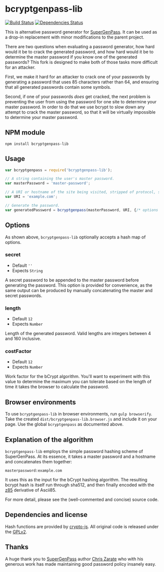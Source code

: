 # bcryptgenpass-lib

[![Build Status][build-status]][travis-ci]
[![Dependencies Status][dependencies-status]][gemnasium]

This is alternative password generator for [SuperGenPass][sgp]. It can be used as a drop-in replacement with minor modifications to the parent project.

There are two questions when evaluating a password generator, how hard would it be to crack the generated password, and how hard would it be to determine the master password if you know one of the generated passwords?
This fork is designed to make both of those tasks more difficult for an attacker.  

First, we make it hard for an attacker to crack one of your passwords by generating a password that uses 85 characters rather than 64, and ensuring that all generated passwords contain some symbols.  

Second, if one of your passwords *does* get cracked, the next problem is preventing the user from using the password for one site to determine your master password.  In order to do that we use bcrypt to slow down any attempt to crack the master password, so that it will be virtually impossible to determine your master password.



## NPM module

```shell
npm install bcryptgenpass-lib
```


## Usage

```javascript
var bcryptgenpass = require('bcryptgenpass-lib');

// A string containing the user's master password.
var masterPassword = 'master-password';

// A URI or hostname of the site being visited, stripped of protocol, subdomains and paths
var URI = 'example.com';

// Generate the password.
var generatedPassword = bcryptgenpass(masterPassword, URI, {/* options */});
```


## Options

As shown above, `bcryptgenpass-lib` optionally accepts a hash map of options.

### secret

* Default `''`
* Expects `String`

A secret password to be appended to the master password before generating the
password. This option is provided for convenience, as the same output can be
produced by manually concatenating the master and secret passwords.

### length

* Default `12`
* Expects `Number`

Length of the generated password. Valid lengths are integers between 4 and 160
inclusive.

### costFactor

* Default `12`
* Expects `Number`

Work factor for the bCrypt algorithm.  You'll want to experiment with this value to determine the maximum you can tolerate based on the length of time it takes the browser to calculate the password.


## Browser environments

To use `bcryptgenpass-lib` in browser environments, run `gulp browserify`. Take
the created `dist/bcryptgenpass-lib.browser.js` and include it on your page. Use
the global `bcryptgenpass` as documented above.


## Explanation of the algorithm

`bcryptgenpass-lib` employs the simple password hashing scheme of SuperGenPass. At its essence, it takes
a master password and a hostname and concatenates them together:

```
masterpassword:example.com
```

It uses this as the input for the bCrypt hashing algorithm. The resulting bcrypt hash is itself run through sha512, and then finally encoded with the [z85] derivative of Ascii85.

For more detail, please see the (well-commented and concise) source code.


## Dependencies and license

Hash functions are provided by [crypto-js][crypto-js]. All original code is
released under the [GPLv2][gplv2].


## Thanks

A huge thank you to [SuperGenPass][sgp] author [Chris Zarate][chriszarate] who with his generous work has made maintaining good password policy insanely easy.


[sgp]: http://supergenpass.com
[build-status]: https://secure.travis-ci.org/cmcnulty/bcryptgenpass-lib.svg?branch=master
[dependencies-status]: https://gemnasium.com/cmcnulty/bcryptgenpass-lib.svg
[travis-ci]: http://travis-ci.org/cmcnulty/bcryptgenpass-lib
[gemnasium]: https://gemnasium.com/cmcnulty/bcryptgenpass-lib
[crypto-js]: https://www.npmjs.org/package/crypto-js
[chriszarate]: https://github.com/chriszarate/
[gplv2]: http://www.gnu.org/licenses/gpl-2.0.html
[z85]: http://rfc.zeromq.org/spec:32
